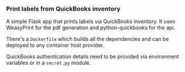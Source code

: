 ### Print labels from QuickBooks inventory

A simple Flask app that prints labels via QuickBooks inventory.  It uses WeasyPrint for the pdf generation and python-quickbooks for the api.

There's a `Dockerfile` which builds all the dependencies and can be deployed to any container host provider.

QuickBooks authentication details need to be provided via environment variables or in a `secret.py` module.
